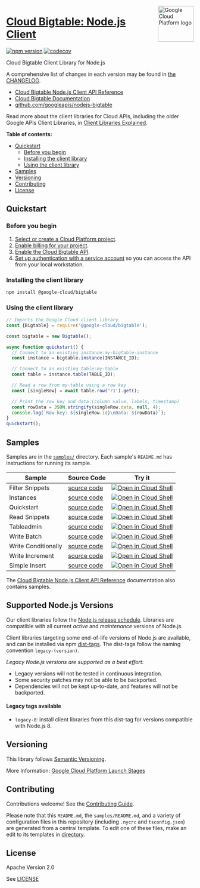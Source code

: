 [//]: # "This README.md file is auto-generated, all changes to this file will be lost."
[//]: # "To regenerate it, use `python -m synthtool`."
<img src="https://avatars2.githubusercontent.com/u/2810941?v=3&s=96" alt="Google Cloud Platform logo" title="Google Cloud Platform" align="right" height="96" width="96"/>

# [Cloud Bigtable: Node.js Client](https://github.com/googleapis/nodejs-bigtable)


[![npm version](https://img.shields.io/npm/v/@google-cloud/bigtable.svg)](https://www.npmjs.org/package/@google-cloud/bigtable)
[![codecov](https://img.shields.io/codecov/c/github/googleapis/nodejs-bigtable/main.svg?style=flat)](https://codecov.io/gh/googleapis/nodejs-bigtable)




Cloud Bigtable Client Library for Node.js


A comprehensive list of changes in each version may be found in
[the CHANGELOG](https://github.com/googleapis/nodejs-bigtable/blob/main/CHANGELOG.md).

* [Cloud Bigtable Node.js Client API Reference][client-docs]
* [Cloud Bigtable Documentation][product-docs]
* [github.com/googleapis/nodejs-bigtable](https://github.com/googleapis/nodejs-bigtable)

Read more about the client libraries for Cloud APIs, including the older
Google APIs Client Libraries, in [Client Libraries Explained][explained].

[explained]: https://cloud.google.com/apis/docs/client-libraries-explained

**Table of contents:**


* [Quickstart](#quickstart)
  * [Before you begin](#before-you-begin)
  * [Installing the client library](#installing-the-client-library)
  * [Using the client library](#using-the-client-library)
* [Samples](#samples)
* [Versioning](#versioning)
* [Contributing](#contributing)
* [License](#license)

## Quickstart

### Before you begin

1.  [Select or create a Cloud Platform project][projects].
1.  [Enable billing for your project][billing].
1.  [Enable the Cloud Bigtable API][enable_api].
1.  [Set up authentication with a service account][auth] so you can access the
    API from your local workstation.

### Installing the client library

```bash
npm install @google-cloud/bigtable
```


### Using the client library

```javascript
// Imports the Google Cloud client library
const {Bigtable} = require('@google-cloud/bigtable');

const bigtable = new Bigtable();

async function quickstart() {
  // Connect to an existing instance:my-bigtable-instance
  const instance = bigtable.instance(INSTANCE_ID);

  // Connect to an existing table:my-table
  const table = instance.table(TABLE_ID);

  // Read a row from my-table using a row key
  const [singleRow] = await table.row('r1').get();

  // Print the row key and data (column value, labels, timestamp)
  const rowData = JSON.stringify(singleRow.data, null, 4);
  console.log(`Row key: ${singleRow.id}\nData: ${rowData}`);
}
quickstart();

```



## Samples

Samples are in the [`samples/`](https://github.com/googleapis/nodejs-bigtable/tree/main/samples) directory. Each sample's `README.md` has instructions for running its sample.

| Sample                      | Source Code                       | Try it |
| --------------------------- | --------------------------------- | ------ |
| Filter Snippets | [source code](https://github.com/googleapis/nodejs-bigtable/blob/main/samples/filterSnippets.js) | [![Open in Cloud Shell][shell_img]](https://console.cloud.google.com/cloudshell/open?git_repo=https://github.com/googleapis/nodejs-bigtable&page=editor&open_in_editor=samples/filterSnippets.js,samples/README.md) |
| Instances | [source code](https://github.com/googleapis/nodejs-bigtable/blob/main/samples/instances.js) | [![Open in Cloud Shell][shell_img]](https://console.cloud.google.com/cloudshell/open?git_repo=https://github.com/googleapis/nodejs-bigtable&page=editor&open_in_editor=samples/instances.js,samples/README.md) |
| Quickstart | [source code](https://github.com/googleapis/nodejs-bigtable/blob/main/samples/quickstart.js) | [![Open in Cloud Shell][shell_img]](https://console.cloud.google.com/cloudshell/open?git_repo=https://github.com/googleapis/nodejs-bigtable&page=editor&open_in_editor=samples/quickstart.js,samples/README.md) |
| Read Snippets | [source code](https://github.com/googleapis/nodejs-bigtable/blob/main/samples/readSnippets.js) | [![Open in Cloud Shell][shell_img]](https://console.cloud.google.com/cloudshell/open?git_repo=https://github.com/googleapis/nodejs-bigtable&page=editor&open_in_editor=samples/readSnippets.js,samples/README.md) |
| Tableadmin | [source code](https://github.com/googleapis/nodejs-bigtable/blob/main/samples/tableadmin.js) | [![Open in Cloud Shell][shell_img]](https://console.cloud.google.com/cloudshell/open?git_repo=https://github.com/googleapis/nodejs-bigtable&page=editor&open_in_editor=samples/tableadmin.js,samples/README.md) |
| Write Batch | [source code](https://github.com/googleapis/nodejs-bigtable/blob/main/samples/writeBatch.js) | [![Open in Cloud Shell][shell_img]](https://console.cloud.google.com/cloudshell/open?git_repo=https://github.com/googleapis/nodejs-bigtable&page=editor&open_in_editor=samples/writeBatch.js,samples/README.md) |
| Write Conditionally | [source code](https://github.com/googleapis/nodejs-bigtable/blob/main/samples/writeConditionally.js) | [![Open in Cloud Shell][shell_img]](https://console.cloud.google.com/cloudshell/open?git_repo=https://github.com/googleapis/nodejs-bigtable&page=editor&open_in_editor=samples/writeConditionally.js,samples/README.md) |
| Write Increment | [source code](https://github.com/googleapis/nodejs-bigtable/blob/main/samples/writeIncrement.js) | [![Open in Cloud Shell][shell_img]](https://console.cloud.google.com/cloudshell/open?git_repo=https://github.com/googleapis/nodejs-bigtable&page=editor&open_in_editor=samples/writeIncrement.js,samples/README.md) |
| Simple Insert | [source code](https://github.com/googleapis/nodejs-bigtable/blob/main/samples/writeSimple.js) | [![Open in Cloud Shell][shell_img]](https://console.cloud.google.com/cloudshell/open?git_repo=https://github.com/googleapis/nodejs-bigtable&page=editor&open_in_editor=samples/writeSimple.js,samples/README.md) |



The [Cloud Bigtable Node.js Client API Reference][client-docs] documentation
also contains samples.

## Supported Node.js Versions

Our client libraries follow the [Node.js release schedule](https://nodejs.org/en/about/releases/).
Libraries are compatible with all current _active_ and _maintenance_ versions of
Node.js.

Client libraries targeting some end-of-life versions of Node.js are available, and
can be installed via npm [dist-tags](https://docs.npmjs.com/cli/dist-tag).
The dist-tags follow the naming convention `legacy-(version)`.

_Legacy Node.js versions are supported as a best effort:_

* Legacy versions will not be tested in continuous integration.
* Some security patches may not be able to be backported.
* Dependencies will not be kept up-to-date, and features will not be backported.

#### Legacy tags available

* `legacy-8`: install client libraries from this dist-tag for versions
  compatible with Node.js 8.

## Versioning

This library follows [Semantic Versioning](http://semver.org/).








More Information: [Google Cloud Platform Launch Stages][launch_stages]

[launch_stages]: https://cloud.google.com/terms/launch-stages

## Contributing

Contributions welcome! See the [Contributing Guide](https://github.com/googleapis/nodejs-bigtable/blob/main/CONTRIBUTING.md).

Please note that this `README.md`, the `samples/README.md`,
and a variety of configuration files in this repository (including `.nycrc` and `tsconfig.json`)
are generated from a central template. To edit one of these files, make an edit
to its templates in
[directory](https://github.com/googleapis/synthtool).

## License

Apache Version 2.0

See [LICENSE](https://github.com/googleapis/nodejs-bigtable/blob/main/LICENSE)

[client-docs]: https://cloud.google.com/nodejs/docs/reference/bigtable/latest
[product-docs]: https://cloud.google.com/bigtable
[shell_img]: https://gstatic.com/cloudssh/images/open-btn.png
[projects]: https://console.cloud.google.com/project
[billing]: https://support.google.com/cloud/answer/6293499#enable-billing
[enable_api]: https://console.cloud.google.com/flows/enableapi?apiid=bigtable.googleapis.com
[auth]: https://cloud.google.com/docs/authentication/getting-started
